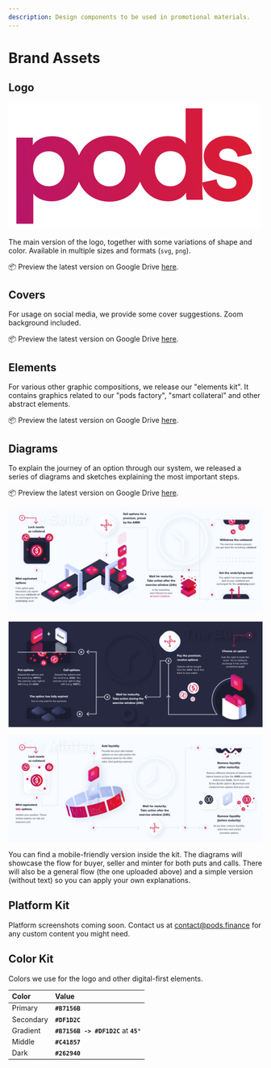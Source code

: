 ```yaml
---
description: Design components to be used in promotional materials.
---
```


# Brand Assets

## Logo

![Suggested version](../.gitbook/assets/logo-gradient-2%20%281%29.svg)

The main version of the logo, together with some variations of shape and color. Available in multiple sizes and formats \(`svg`, `png`\). 

📦 Preview the latest version on Google Drive [here](https://drive.google.com/drive/folders/1J_yHuhw1G9t1izzt7O5ybIGWVfFGFTgh?usp=sharing).

## Covers

For usage on social media, we provide some cover suggestions. Zoom background included. 

📦 Preview the latest version on Google Drive [here](https://drive.google.com/drive/folders/1ZemWz1abmBQgHXHh3pQnHab0ZUknzQOf?usp=sharing).

## Elements

For various other graphic compositions, we release our "elements kit". It contains graphics related to our "pods factory", "smart collateral" and other abstract elements. 

📦 Preview the latest version on Google Drive [here](https://drive.google.com/drive/folders/1sSx28bDUgd8JZA8W5NkG1wz-LfLLHu12?usp=sharing).

## Diagrams

To explain the journey of an option through our system, we released a series of diagrams and sketches explaining the most important steps. 

📦 Preview the latest version on Google Drive [here](https://drive.google.com/drive/folders/11w1Ru_e7G60HuCrKrdWPaG9JqEmAEnZS?usp=sharing). 

![](../.gitbook/assets/seller_left_general_2x.png)

![](../.gitbook/assets/buyer_right_general_2x.png)

![](../.gitbook/assets/minter_left_general_2x.png)

You can find a mobile-friendly version inside the kit. The diagrams will showcase the flow for buyer, seller and minter for both puts and calls. There will also be a general flow \(the one uploaded above\) and a simple version \(without text\) so you can apply your own explanations.

## Platform Kit

Platform screenshots coming soon. Contact us at contact@pods.finance for any custom content you might need.

## Color Kit

Colors we use for the logo and other digital-first elements.

| Color | Value |
| :--- | :--- |
| Primary | **`#B7156B`** |
| Secondary | **`#DF1D2C`** |
| Gradient | **`#B7156B -> #DF1D2C`** at **`45°`** |
| Middle | **`#C41857`** |
| Dark | **`#262940`** |


